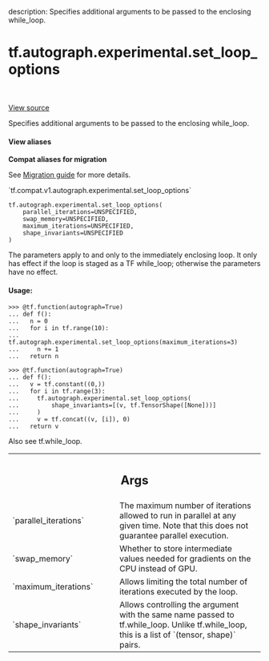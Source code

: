 description: Specifies additional arguments to be passed to the enclosing while_loop.

<div itemscope itemtype="http://developers.google.com/ReferenceObject">
<meta itemprop="name" content="tf.autograph.experimental.set_loop_options" />
<meta itemprop="path" content="Stable" />
</div>

# tf.autograph.experimental.set_loop_options

<!-- Insert buttons and diff -->

<table class="tfo-notebook-buttons tfo-api nocontent" align="left">

</table>

<a target="_blank" class="external" href="/code/stable/tensorflow/python/autograph/lang/directives.py">View source</a>



Specifies additional arguments to be passed to the enclosing while_loop.

<section class="expandable">
  <h4 class="showalways">View aliases</h4>
  <p>
<b>Compat aliases for migration</b>
<p>See
<a href="https://www.tensorflow.org/guide/migrate">Migration guide</a> for
more details.</p>
<p>`tf.compat.v1.autograph.experimental.set_loop_options`</p>
</p>
</section>

<pre class="devsite-click-to-copy prettyprint lang-py tfo-signature-link">
<code>tf.autograph.experimental.set_loop_options(
    parallel_iterations=UNSPECIFIED,
    swap_memory=UNSPECIFIED,
    maximum_iterations=UNSPECIFIED,
    shape_invariants=UNSPECIFIED
)
</code></pre>



<!-- Placeholder for "Used in" -->

The parameters apply to and only to the immediately enclosing loop. It only
has effect if the loop is staged as a TF while_loop; otherwise the parameters
have no effect.

#### Usage:


```
>>> @tf.function(autograph=True)
... def f():
...   n = 0
...   for i in tf.range(10):
...     tf.autograph.experimental.set_loop_options(maximum_iterations=3)
...     n += 1
...   return n
```

```
>>> @tf.function(autograph=True)
... def f():
...   v = tf.constant((0,))
...   for i in tf.range(3):
...     tf.autograph.experimental.set_loop_options(
...         shape_invariants=[(v, tf.TensorShape([None]))]
...     )
...     v = tf.concat((v, [i]), 0)
...   return v
```


Also see tf.while_loop.

<!-- Tabular view -->
 <table class="responsive fixed orange">
<colgroup><col width="214px"><col></colgroup>
<tr><th colspan="2"><h2 class="add-link">Args</h2></th></tr>

<tr>
<td>
`parallel_iterations`
</td>
<td>
The maximum number of iterations allowed to run in
parallel at any given time. Note that this does not guarantee parallel
execution.
</td>
</tr><tr>
<td>
`swap_memory`
</td>
<td>
Whether to store intermediate values needed for
gradients on the CPU instead of GPU.
</td>
</tr><tr>
<td>
`maximum_iterations`
</td>
<td>
Allows limiting the total number of iterations executed
by the loop.
</td>
</tr><tr>
<td>
`shape_invariants`
</td>
<td>
Allows controlling the argument with the same name passed
to tf.while_loop. Unlike tf.while_loop, this is a list of
`(tensor, shape)` pairs.
</td>
</tr>
</table>


